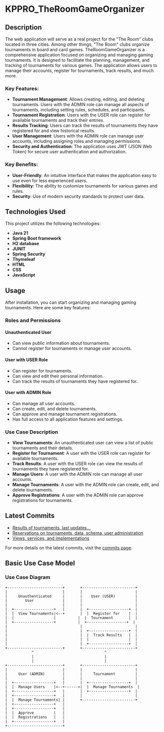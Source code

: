 # KPPRO_TheRoomGameOrganizer

## Description
The web application will serve as a real project for the "The Room" clubs located in three cities. Among other things, "The Room" clubs organize tournaments in board and card games.
TheRoomGameOrganizer is a comprehensive application focused on organizing and managing gaming tournaments. It is designed to facilitate the planning, management, and tracking of tournaments for various games. The application allows users to manage their accounts, register for tournaments, track results, and much more.

### Key Features:
- **Tournament Management**: Allows creating, editing, and deleting tournaments. Users with the ADMIN role can manage all aspects of tournaments, including setting rules, schedules, and participants.
- **Tournament Registration**: Users with the USER role can register for available tournaments and track their entries.
- **Results Tracking**: Users can track the results of tournaments they have registered for and view historical results.
- **User Management**: Users with the ADMIN role can manage user accounts, including assigning roles and managing permissions.
- **Security and Authentication**: The application uses JWT (JSON Web Token) for secure user authentication and authorization.

### Key Benefits:
- **User-Friendly**: An intuitive interface that makes the application easy to use even for less experienced users.
- **Flexibility**: The ability to customize tournaments for various games and rules.
- **Security**: Use of modern security standards to protect user data.

## Technologies Used
This project utilizes the following technologies:

- **Java 21**
- **Spring Boot framework**
- **H2 database**
- **JUNIT**
- **Spring Security**
- **Thymeleaf**
- **HTML**
- **CSS**
- **JavaScript**

## Usage
After installation, you can start organizing and managing gaming tournaments. Here are some key features:

### Roles and Permissions

#### Unauthenticated User
- Can view public information about tournaments.
- Cannot register for tournaments or manage user accounts.

#### User with USER Role
- Can register for tournaments.
- Can view and edit their personal information.
- Can track the results of tournaments they have registered for.

#### User with ADMIN Role
- Can manage all user accounts.
- Can create, edit, and delete tournaments.
- Can approve and manage tournament registrations.
- Has full access to all application features and settings.

### Use Case Description
- **View Tournaments**: An unauthenticated user can view a list of public tournaments and their details.
- **Register for Tournament**: A user with the USER role can register for available tournaments.
- **Track Results**: A user with the USER role can view the results of tournaments they have registered for.
- **Manage Users**: A user with the ADMIN role can manage all user accounts.
- **Manage Tournaments**: A user with the ADMIN role can create, edit, and delete tournaments.
- **Approve Registrations**: A user with the ADMIN role can approve registrations for tournaments.

## Latest Commits
- [Results of tournaments, last updates...](https://github.com/ard0p8v/KPPRO_TheRoomGameOrganizer/commit/7363193ef22f52fed9498d0d50a67fd33a4408cf)
- [Reservations on tournaments, data, schema, user administration](https://github.com/ard0p8v/KPPRO_TheRoomGameOrganizer/commit/b87629641bc8c757000f18e399b839058790fe41)
- [Views, services, and implementations](https://github.com/ard0p8v/KPPRO_TheRoomGameOrganizer/commit/95da0c1386059b92704195959ea7d2d14f8f5b3f)

For more details on the latest commits, visit the [commits page](https://github.com/ard0p8v/KPPRO_TheRoomGameOrganizer/commits/master).

## Basic Use Case Model

### Use Case Diagram
```plaintext
+-------------------------+       +------------------------+
|                         |       |                        |
|     Unauthenticated     |       |    User (USER)         |
|        User             |       |                        |
|                         |       |                        |
|  +------------------+   |       |  +------------------+  |
|  |  View Tournaments|<--+       |  |  Register for    |  |
|  |                  |          |  |  Tournament       |  |
|  +------------------+          |  +------------------+  |
|                                 |                        |
|                                 |  +------------------+  |
|                                 |  |  Track Results   |  |
|                                 |  |                  |  |
|                                 |  +------------------+  |
+-------------------------+       +------------------------+
            ^                                ^
            |                                |
            |                                |
+-------------------------+       +------------------------+
|                         |       |                        |
|     User (ADMIN)        |       |     Tournament         |
|                         |       |                        |
|  +------------------+   |       |  +------------------+  |
|  |  Manage Users    |<--+------>|  |  Manage Tournaments  |
|  +------------------+   |       |  +------------------+  |
|  +------------------+   |       |                        |
|  |  Manage Tournaments| |       +------------------------+
|  +------------------+   |
|  +------------------+   |
|  |  Approve         |   |
|  |  Registrations   |   |
|  +------------------+   |
+-------------------------+
